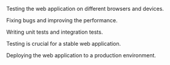 Testing the web application on different browsers and devices.

Fixing bugs and improving the performance.

Writing unit tests and integration tests.

Testing is crucial for a stable web application.

Deploying the web application to a production environment.